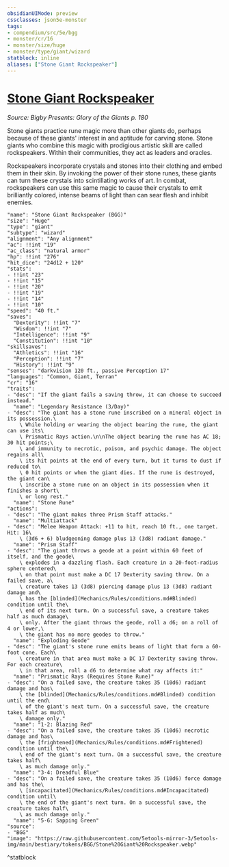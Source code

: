 ```yaml
---
obsidianUIMode: preview
cssclasses: json5e-monster
tags:
- compendium/src/5e/bgg
- monster/cr/16
- monster/size/huge
- monster/type/giant/wizard
statblock: inline
aliases: ["Stone Giant Rockspeaker"]
---
```

# [Stone Giant Rockspeaker](Mechanics\bestiary\giant/stone-giant-rockspeaker-bgg.md)
*Source: Bigby Presents: Glory of the Giants p. 180*  

Stone giants practice rune magic more than other giants do, perhaps because of these giants' interest in and aptitude for carving stone. Stone giants who combine this magic with prodigious artistic skill are called rockspeakers. Within their communities, they act as leaders and oracles.

Rockspeakers incorporate crystals and stones into their clothing and embed them in their skin. By invoking the power of their stone runes, these giants can turn these crystals into scintillating works of art. In combat, rockspeakers can use this same magic to cause their crystals to emit brilliantly colored, intense beams of light than can sear flesh and inhibit enemies.

```statblock
"name": "Stone Giant Rockspeaker (BGG)"
"size": "Huge"
"type": "giant"
"subtype": "wizard"
"alignment": "Any alignment"
"ac": !!int "19"
"ac_class": "natural armor"
"hp": !!int "276"
"hit_dice": "24d12 + 120"
"stats":
- !!int "23"
- !!int "15"
- !!int "20"
- !!int "19"
- !!int "14"
- !!int "10"
"speed": "40 ft."
"saves":
  "Dexterity": !!int "7"
  "Wisdom": !!int "7"
  "Intelligence": !!int "9"
  "Constitution": !!int "10"
"skillsaves":
  "Athletics": !!int "16"
  "Perception": !!int "7"
  "History": !!int "9"
"senses": "darkvision 120 ft., passive Perception 17"
"languages": "Common, Giant, Terran"
"cr": "16"
"traits":
- "desc": "If the giant fails a saving throw, it can choose to succeed instead."
  "name": "Legendary Resistance (3/Day)"
- "desc": "The giant has a stone rune inscribed on a mineral object in its possession.\
    \ While holding or wearing the object bearing the rune, the giant can use its\
    \ Prismatic Rays action.\n\nThe object bearing the rune has AC 18; 30 hit points;\
    \ and immunity to necrotic, poison, and psychic damage. The object regains all\
    \ its hit points at the end of every turn, but it turns to dust if reduced to\
    \ 0 hit points or when the giant dies. If the rune is destroyed, the giant can\
    \ inscribe a stone rune on an object in its possession when it finishes a short\
    \ or long rest."
  "name": "Stone Rune"
"actions":
- "desc": "The giant makes three Prism Staff attacks."
  "name": "Multiattack"
- "desc": "Melee Weapon Attack: +11 to hit, reach 10 ft., one target. Hit: 16\
    \ (3d6 + 6) bludgeoning damage plus 13 (3d8) radiant damage."
  "name": "Prism Staff"
- "desc": "The giant throws a geode at a point within 60 feet of itself, and the geode\
    \ explodes in a dazzling flash. Each creature in a 20-foot-radius sphere centered\
    \ on that point must make a DC 17 Dexterity saving throw. On a failed save, a\
    \ creature takes 13 (3d8) piercing damage plus 13 (3d8) radiant damage and\
    \ has the [blinded](Mechanics/Rules/conditions.md#Blinded) condition until the\
    \ end of its next turn. On a successful save, a creature takes half as much damage\
    \ only. After the giant throws the geode, roll a d6; on a roll of 4 or lower,\
    \ the giant has no more geodes to throw."
  "name": "Exploding Geode"
- "desc": "The giant's stone rune emits beams of light that form a 60-foot cone. Each\
    \ creature in that area must make a DC 17 Dexterity saving throw. For each creature\
    \ in that area, roll a d6 to determine what ray affects it:"
  "name": "Prismatic Rays (Requires Stone Rune)"
- "desc": "On a failed save, the creature takes 35 (10d6) radiant damage and has\
    \ the [blinded](Mechanics/Rules/conditions.md#Blinded) condition until the end\
    \ of the giant's next turn. On a successful save, the creature takes half as much\
    \ damage only."
  "name": "1-2: Blazing Red"
- "desc": "On a failed save, the creature takes 35 (10d6) necrotic damage and has\
    \ the [frightened](Mechanics/Rules/conditions.md#Frightened) condition until the\
    \ end of the giant's next turn. On a successful save, the creature takes half\
    \ as much damage only."
  "name": "3-4: Dreadful Blue"
- "desc": "On a failed save, the creature takes 35 (10d6) force damage and has the\
    \ [incapacitated](Mechanics/Rules/conditions.md#Incapacitated) condition until\
    \ the end of the giant's next turn. On a successful save, the creature takes half\
    \ as much damage only."
  "name": "5-6: Sapping Green"
"source":
- "BGG"
"image": "https://raw.githubusercontent.com/5etools-mirror-3/5etools-img/main/bestiary/tokens/BGG/Stone%20Giant%20Rockspeaker.webp"
```
^statblock